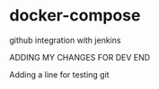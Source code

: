 # docker-compose
github integration with jenkins 

ADDING MY CHANGES FOR DEV END

Adding a line for testing git
